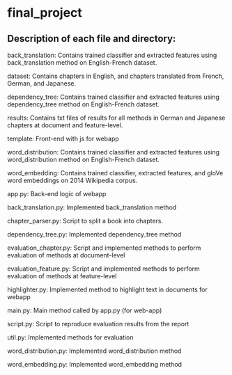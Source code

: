# final_project

## Description of each file and directory:

back_translation: Contains trained classifier and extracted features using back_translation method on English-French dataset.

dataset: Contains chapters in English, and chapters translated from French, German, and Japanese.

dependency_tree: Contains trained classifier and extracted features using dependency_tree method on English-French dataset.

results: Contains txt files of results for all methods in German and Japanese chapters at document and feature-level.

template: Front-end with js for webapp

word_distribution: Contains trained classifier and extracted features using word_distribution method on English-French dataset.

word_embedding: Contains trained classifier, extracted features, and gloVe word embeddings on 2014 Wikipedia corpus.

app.py: Back-end logic of webapp

back_translation.py: Implemented back_translation method

chapter_parser.py: Script to split a book into chapters.

dependency_tree.py: Implemented dependency_tree method

evaluation_chapter.py: Script and implemented methods to perform evaluation of methods at document-level

evaluation_feature.py: Script and implemented methods to perform evaluation of methods at feature-level

highlighter.py: Implemented method to highlight text in documents for webapp

main.py: Main method called by app.py (for web-app)

script.py: Script to reproduce evaluation results from the report

util.py: Implemented methods for evaluation

word_distribution.py:  Implemented word_distribution method

word_embedding.py:  Implemented word_embedding method
